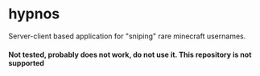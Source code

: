 # hypnos
Server-client based application for "sniping" rare minecraft usernames. 
#### Not tested, probably does not work, do not use it. This repository is not supported
